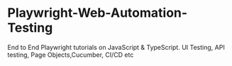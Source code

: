 # Playwright-Web-Automation-Testing

End to End Playwright tutorials on JavaScript & TypeScript. UI Testing, API testing, Page Objects,Cucumber, CI/CD etc
